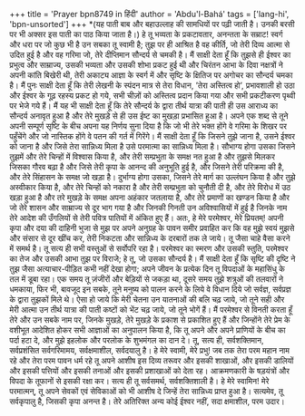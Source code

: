 +++
title = 'Prayer bpn8749 in हिंदी'
author = 'Abdu'l-Bahá'
tags = ['lang-hi', 'bpn-unsorted']
+++
*(यह पाती बाब और बहाउल्लाह की सामधियों पर पढ़ी जाती है। उनकी बरसी पर भी अक्सर इस पाती का पाठ किया जाता है।)
हे तू भव्यता के प्रकटावतार, अनन्तता के सम्राट! स्वर्ग और धरा पर जो कुछ भी है उन सबका तू स्वामी है; तुझ पर ही आश्रित है वह कीर्ति, जो तेरी दिव्य आत्मा से उदित हुई है और वह गरिमा जो, तेरे दीप्तिमान सौन्दर्य से चमकी है। मैं साक्षी देता हूँ कि तुझसे ही ईश्वर का प्रभुत्व और साम्राज्य, उसकी भव्यता और उसकी शोभा प्रकट हुई थी और चिरंतन आभा के दिवा नक्षत्रों ने अपनी कांति बिखेरी थी, तेरी अकाट्य आज्ञा के स्वर्ग में और सृष्टि के क्षितिज पर अगोचर का सौन्दर्य चमका है। मैं पुनः साक्षी देता हूँ कि तेरी लेखनी के स्पंदन मात्र से तेरा विधान, ’तेरा अस्तित्व हो’, प्रभावशाली हो उठा और ईश्वर के गूढ़ रहस्य प्रकट हो गये, सभी चीज़ों को अस्तित्व प्रदान किया गया और सभी प्रकटीकरण पृथ्वी पर भेजे गये हैं।
मैं यह भी साक्षी देता हूँ कि तेरे सौन्दर्य के द्वारा तीर्थ यात्रा की पाती ही उस आराध्य का सौन्दर्य अनावृत हुआ है और तेरे मुखड़े से ही उस ईष्ट का मुखड़ा प्रभासित हुआ है। अपने एक शब्द से तूने अपनी सम्पूर्ण सृष्टि के बीच अपना यह निर्णय सुना दिया है कि जो भी तेरे भक्त होंगे वे गरिमा के शिखर पर पहुँचेंगे और जो नास्तिक होंगे वे पतन की गर्त में गिरेंगे।
मैं साक्षी देता हूँ कि जिसने तुझे जाना है, उसने ईश्वर को जाना है और जिसे तेरा सान्निध्य मिला है उसे परमात्मा का सान्निध्य मिला है। सौभाग्य होगा उसका जिसने तुझमें और तेरे    चिन्हों में विश्वास किया है, और तेरी सम्प्रभुता के समक्ष नत हुआ है और तुझसे मिलकर जिसका गौरव बढ़ा है और जिसे तेरी कृपा के आनन्द की अनुभूति हुई है, और जिसने तेरी परिक्रमा की है, और तेरे सिंहासन के समक्ष जो खड़ा है। दुर्भाग्य होगा उसका, जिसने तेरे मार्ग का उल्लंघन किया है और तुझे अस्वीकार किया है, और तेरे चिन्हों को नकारा है और तेरी सम्प्रभुता को चुनौती दी है, और तेरे विरोध में उठ खड़ा हुआ है और तरे मुखड़े के समक्ष अपना अहंकार जतलाया है, और तेरे प्रमाणों का खण्डन किया है और जो तेरे शासन और साम्राज्य से दूर भाग गया है और जिनकी गिनती उन अविश्वासियों में हुई है जिनके नाम तेरे आदेश की उँगलियों से तेरी पवित्र पातियों में अंकित हुए हैं। अतः, हे मेरे परमेश्वर, मेरे प्रियतम्! अपनी कृपा और दया की दाहिनी भुजा से मुझ पर अपने अनुग्रह के पावन समीर प्रवाहित कर कि वह मुझे स्वयं मुझसे और संसार से दूर खींच कर, तेरी निकटता और सान्निध्य के दरबारों तक ले जाये। तू जैसा चाहे वैसा करने में समर्थ है। तू सत्य ही सभी वस्तुओं से सर्वोपरि रहा है।
परमेश्वर का स्मरण और उसकी स्तुति, परमेश्वर का तेज और उसकी आभा तुझ पर विराजे; हे तू, जो उसका सौन्दर्य है। मैं साक्षी देता हूँ कि सृष्टि की दृष्टि ने तुझ जैसा अत्याचार-पीड़ित कभी नहीं देखा होगा; अपने जीवन के प्रत्येक दिन तू विपदाओं के महासिंधु के तल में डूबा रहा। एक समय तू ज़ंजीरों और बेड़ियों से जकड़ा था, दूसरे समय तुझे शत्रुओं की तलवारों ने धमकाया, फिर भी, बावजूद इन सबके, तूने मनुष्य को पालन करने के लिये वे विधान दिये जो सर्वज्ञ, सर्वप्रज्ञ के द्वारा तुझकों मिले थे।
ऐसा हो जाये कि मेरी चेतना उन यातनाओं की बलि चढ़ जाये, जो तूने सही और मेरी आत्मा उन तीर्थ यात्रा की पाती कष्टों को भेंट चढ़ जाये, जो तूने भोगें हैं। मैं परमेश्वर से विनती करता हूँ तेरे और उन सबके नाम पर, जिनके मुखड़े, तेरे मुखड़े के प्रकाश से प्रकाशित हुए हैं और जिन्होंने तेरे प्रेम के वशीभूत आदेशित होकर सभी आज्ञाओं का अनुपालन किया है, कि तू अपने और अपने प्राणियों के बीच का पर्दा हटा दे, और मुझे इहलोक और परलोक के शुभमंगल का दान दे। तू, सत्य ही, सर्वशक्तिमान, सर्वप्रशंसित सर्वगरिमामय, सर्वक्षमाशील, सर्वदयालु है। 
हे मेरे स्वामी, मेरे प्रभु! जब तक तेरा परम महान नाम रहे और तेरा परम पावन धर्म रहे तू अपने आशीष इस दिव्य तरूवर और इसकी शाखाओं, और इसकी डालियों और इसकी पत्तियों और इसकी तनाओं और इसकी प्रशाखाओं को देता रह। आक्रमणकारी के षड़यंत्रों और विपदा के तूफानों से इसकी रक्षा कर। सत्य ही तू सर्वसमर्थ, सर्वशक्तिशाली है। हे मेरे स्वामिन! मेरे परमात्मन्, तू अपने सेवकों एवं सेविकाओं को भी आशीष दे जिन्हें तेरा सान्निध्य प्राप्त हुआ है। सत्यमेव, तू सर्वकृपालु है, जिसकी कृपा अनन्त है। तेरे अतिरिक्त अन्य कोई ईश्वर नहीं, सदा क्षमाशील, परम उदार।
